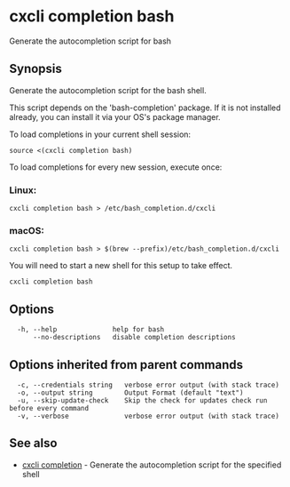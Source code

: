 # cxcli completion bash

Generate the autocompletion script for bash

## Synopsis

Generate the autocompletion script for the bash shell.

This script depends on the 'bash-completion' package.
If it is not installed already, you can install it via your OS's package manager.

To load completions in your current shell session:

	source <(cxcli completion bash)

To load completions for every new session, execute once:

### Linux:

	cxcli completion bash > /etc/bash_completion.d/cxcli

### macOS:

	cxcli completion bash > $(brew --prefix)/etc/bash_completion.d/cxcli

You will need to start a new shell for this setup to take effect.


```
cxcli completion bash
```

## Options

```
  -h, --help              help for bash
      --no-descriptions   disable completion descriptions
```

## Options inherited from parent commands

```
  -c, --credentials string   verbose error output (with stack trace)
  -o, --output string        Output Format (default "text")
  -u, --skip-update-check    Skip the check for updates check run before every command
  -v, --verbose              verbose error output (with stack trace)
```

## See also

* [cxcli completion](/cmd/cxcli_completion/)	 - Generate the autocompletion script for the specified shell

